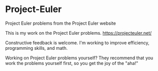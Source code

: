 Project-Euler
=============
Project Euler problems from the Project Euler website

This is my work on the Project Euler problems.
https://projecteuler.net/

Constructive feedback is welcome. I'm working to improve efficiency, programming skills, and math.

Working on Project Euler problems yourself?
They recommend that you work the problems yourself first, so you get the joy of the "aha!"
